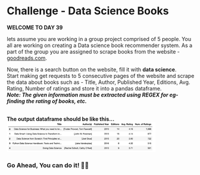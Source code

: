 # Challenge - Data Science Books
**WELCOME TO DAY 39**
<p>
    lets assume you are working in a group project comprised of 5 people. You all are working on creating a Data science book recommender system.
    As a part of the group you are assigned to scrape books from the website - <a href="https://www.goodreads.com/search">goodreads.com</a>.
</p>
<p>
Now, there is a search button on the website, fill it with <b>data science</b>.<br>
Start making get requests to 5 consecutive pages of the website and scrape the data about books such as - Title, Author, Published Year, Editions, Avg. Rating, Number of ratings and store it into a pandas dataframe.<br>
<b><i>Note: The given information must be extracted using REGEX for eg- finding the rating of books, etc. </i><b>
</p>
<br>
<b>The output dataframe should be like this...</b>
<img width="400" src="./ss.png">

### Go Ahead, You can do it! 👍🏻

